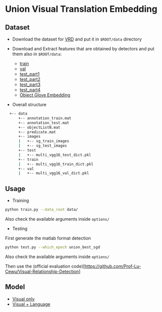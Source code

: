 # Union Visual Translation Embedding

## Dataset
* Download the dataset for [VRD](http://cs.stanford.edu/people/ranjaykrishna/vrd/dataset.zip) and put it in `$ROOT/data` directory
* Download and Extract features that are obtained by detectors and put them also in `$ROOT/data`:
  * [train](https://uofi.box.com/s/elrnih13mimgt9t7ey2bsp95dqa74ut1)
  * [val](https://uofi.box.com/s/e926m79ure6mku3400rh6bfw9ptujhfa)
  * [test_part1](https://uofi.box.com/s/xx4j8x9u309c6uz3s4qxe2ou5dyk4b3m)
  * [test_part2](https://uofi.box.com/s/yfvtfgloc71qzwm1rvfk7m298q92t2wj)
  * [test_part3](https://uofi.box.com/s/fxpsuw2ac3yq85ayvqlob3iqekbhkqcx)
  * [test_part4](https://uofi.box.com/s/awwpiks68qyvq932svlvtj7o9sxhnoz6)
  * [Object Glove Embedding](https://uofi.box.com/s/42h03v8v1zgul7ae8qyuubp6dovrt3vq)

* Overall structure

```bash
  +-- data  
      +-- annotation_train.mat  
      +-- annotation_test.mat  
      +-- objectListN.mat  
      +-- predicate.mat  
      +-- images  
      |   +-- sg_train_images  
      |   +-- sg_test_images  
      +-- test  
      |   +-- multi_vgg16_test_dict.pkl  
      +-- train  
      |   +-- multi_vgg16_train_dict.pkl  
      +-- val  
      |   +-- multi_vgg16_val_dict.pkl  
```

## Usage
* Training
```bash
python train.py --data_root data/
```
Also check the available arguments inside `options/`

* Testing

First generate the matlab format detection
```bash
python test.py --which_epoch union_best_sgd
```
Also check the available arguments inside `options/`

Then use the (official evaluation code)[https://github.com/Prof-Lu-Cewu/Visual-Relationship-Detection]


## Model
* [Visual only](https://uofi.box.com/s/vm5a419n3u97jlygva7uxaf8wkxaqj6c)
* [Visual + Language](https://uofi.box.com/s/iajcwh2u2pfbfv1g0yagwjst17pax9l5)
